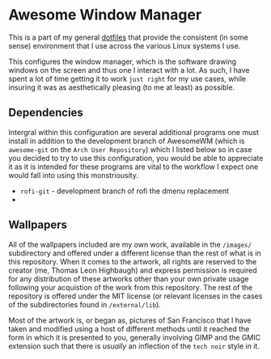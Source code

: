 # Awesome Window Manager

This is a part of my general [dotfiles](https://github.com/Thomashighbaugh/dotfiles) that provide the consistent (in some sense) environment that I use across the various Linux systems I use.

This configures the window manager, which is the software drawing windows on the screen and thus one I interact with a lot. As such, I have spent a lot of time getting it to work `just right` for my use cases, while insuring it was as aesthetically pleasing (to me at least) as possible. 


## Dependencies 
Intergral within this configuration are several additional programs one must install in addition to the development branch of AwesomeWM (which is `awesome-git` on the `Arch User Repository`) which I listed below so in case you decided to try to use this configuration, you would be able to appreciate it as it is intended for these programs are vital to the workflow I expect one would fall into using this monstriousity.

- `rofi-git` - development branch of rofi the dmenu replacement 
- 

## Wallpapers
All of the wallpapers included are my own work, available in the `/images/` subdirectory and offered under a different license than the rest of what is in this repository. When it comes to the artwork, all rights are reserved to the creator (me, Thomas Leon Highbaugh) and express permission is required for any distribution of these artworks other than your own private usage following your acquistion of the work from this repository. The rest of the repository is offered under the MIT license (or relevant licenses in the cases of the subdirectories found in `/external/lib`).

Most of the artwork is, or began as, pictures of San Francisco that I have taken and modified using a host of different methods until it reached the form in which it is presented to you, generally involving GIMP and the GMIC extension such that there is _usually_ an inflection of the `tech noir` style in it. 